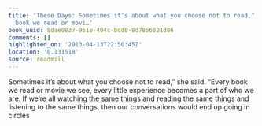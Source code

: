 ```yaml
---
title: 'These Days: Sometimes it’s about what you choose not to read,” she said. “Every
  book we read or movi…'
book_uuid: 8dae0837-951e-404c-bdd0-8d7856621d86
comments: []
highlighted_on: '2013-04-13T22:50:45Z'
location: '0.131518'
source: readmill
---
```


Sometimes it’s about what you choose not to read,” she said. “Every book we read or movie we see, every little experience becomes a part of who we are. If we’re all watching the same things and reading the same things and listening to the same things, then our conversations would end up going in circles